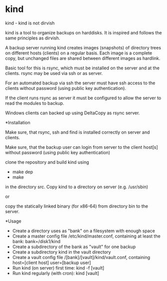 # kind
kind - kind is not dirvish

kind is a tool to organize backups on harddisks. 
It is inspired and follows the same principles as dirvish.

A backup server running kind creates images (snapshots) of 
directory trees on different hosts (clients) on a regular basis. 
Each image is a complete copy, but unchanged files are 
shared between different images as hardlink. 

Basic tool for this is rsync, which must be installed on the 
server and at the clients. rsync may be used via ssh or as server.

For an automated backup via ssh the server must have ssh access 
to the clients without password (using public key authentication).

If the client runs rsync as server it must be configured to allow the
server to read the modules to backup. 

Windows clients can backed up using DeltaCopy as rsync server.

*Installation

Make sure, that rsync, ssh and find is installed correctly on server and clients.

Make sure, that the backup user can login from server to the client host[s] without password (using public key authentication)

clone the repository and build kind using
- make dep
- make 
 
in the directory src. Copy kind to a directory on server (e.g. /usr/sbin)

or

copy the statically linked binary (for x86-64) from directory bin to the server.

*Usage
- Create a directory uses as "bank" on a filesystem with enough space
- Create a master config file /etc/kind/master.conf, containing at least the bank:
    bank=/disk1/kind
- Create a subdirectory of the bank as "vault" for one backup
- Create a subdirectory kind in the vault directory
- Create a vault config file /[bank]/[vault]/kind/vault.conf, containing
    host=[client host]
    user=[backup user]
- Run kind (on server) first time:
    kind -f [vault]
- Run kind regularly (with cron):
    kind [vault]
